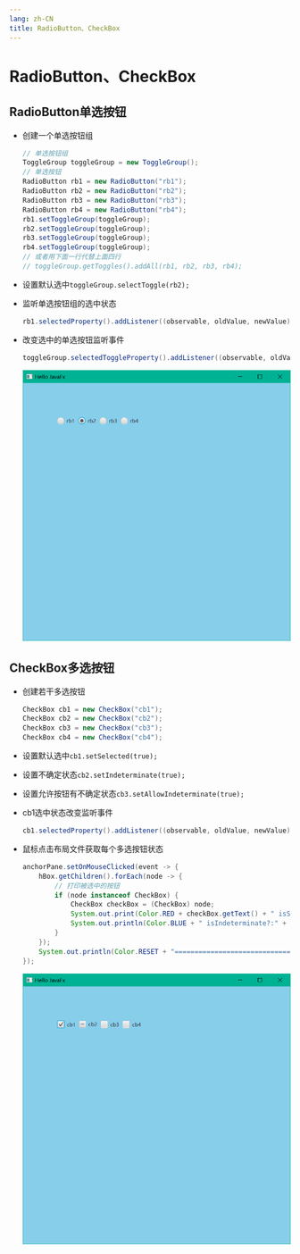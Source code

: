 ```yaml
---
lang: zh-CN
title: RadioButton、CheckBox
---
```



# RadioButton、CheckBox

## RadioButton单选按钮

* 创建一个单选按钮组
  
    ```java
    // 单选按钮组  
    ToggleGroup toggleGroup = new ToggleGroup();  
    // 单选按钮  
    RadioButton rb1 = new RadioButton("rb1");  
    RadioButton rb2 = new RadioButton("rb2");  
    RadioButton rb3 = new RadioButton("rb3");  
    RadioButton rb4 = new RadioButton("rb4");  
    rb1.setToggleGroup(toggleGroup);  
    rb2.setToggleGroup(toggleGroup);  
    rb3.setToggleGroup(toggleGroup);  
    rb4.setToggleGroup(toggleGroup);  
    // 或者用下面一行代替上面四行  
    // toggleGroup.getToggles().addAll(rb1, rb2, rb3, rb4);
    ```

* 设置默认选中`toggleGroup.selectToggle(rb2);`

* 监听单选按钮组的选中状态
  
    ```java
    rb1.selectedProperty().addListener((observable, oldValue, newValue) -> System.out.println("rb1.selectedProperty(): " + newValue));
    ```

* 改变选中的单选按钮监听事件
  
    ```java
    toggleGroup.selectedToggleProperty().addListener((observable, oldValue, newValue) -> System.out.println("toggleGroup.selectedToggleProperty(): " + newValue));
    ```

    ![](../assets/Pasted%20image%2020220515101347.png)

## CheckBox多选按钮

* 创建若干多选按钮
      
    ```java
    CheckBox cb1 = new CheckBox("cb1");  
    CheckBox cb2 = new CheckBox("cb2");  
    CheckBox cb3 = new CheckBox("cb3");  
    CheckBox cb4 = new CheckBox("cb4");
    ```

* 设置默认选中`cb1.setSelected(true);`

* 设置不确定状态`cb2.setIndeterminate(true);`

* 设置允许按钮有不确定状态`cb3.setAllowIndeterminate(true);`

* cb1选中状态改变监听事件
      
    ```java
    cb1.selectedProperty().addListener((observable, oldValue, newValue) -> System.out.println("cb1.selectedProperty(): " + newValue));
    ```

* 鼠标点击布局文件获取每个多选按钮状态
  
    ```java
    anchorPane.setOnMouseClicked(event -> {  
        hBox.getChildren().forEach(node -> {  
            // 打印被选中的按钮  
            if (node instanceof CheckBox) {  
                CheckBox checkBox = (CheckBox) node;  
                System.out.print(Color.RED + checkBox.getText() + " isSelected?:" + checkBox.isSelected());  
                System.out.println(Color.BLUE + " isIndeterminate?:" + checkBox.isIndeterminate());  
            }  
        });  
        System.out.println(Color.RESET + "==========================================");  
    });
    ```
    
    ![](../assets/Pasted%20image%2020220515101310.png)